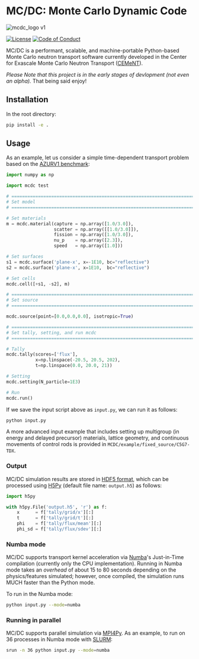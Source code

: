 # MC/DC: Monte Carlo Dynamic Code

![mcdc_logo v1](https://user-images.githubusercontent.com/26186244/173467190-74d9b09a-ef7d-4f0e-8bdf-4a076de7c43c.svg)

[![License](https://img.shields.io/badge/License-BSD_3--Clause-blue.svg)](https://opensource.org/licenses/BSD-3-Clause)
[![Code of Conduct](https://img.shields.io/badge/code%20of%20conduct-contributor%20covenant-green.svg)](https://www.contributor-covenant.org/version/2/1/code_of_conduct/code_of_conduct.md)

MC/DC is a performant, scalable, and machine-portable Python-based Monte Carlo 
neutron transport software currently developed in the Center for Exascale Monte 
Carlo Neutron Transport ([CEMeNT](https://cement-psaap.github.io/)).

*Please Note that this project is in the early stages of devlopment (not even an alpha).* That being said enjoy!

## Installation

In the root directory:

```bash
pip install -e .
```

## Usage

As an example, let us consider a simple time-dependent transport problem based 
on the [AZURV1 benchmark](https://inis.iaea.org/search/search.aspx?orig_q=RN:41070601):

```python
import numpy as np

import mcdc test

# =============================================================================
# Set model
# =============================================================================

# Set materials
m = mcdc.material(capture = np.array([1.0/3.0]),
                  scatter = np.array([[1.0/3.0]]),
                  fission = np.array([1.0/3.0]),
                  nu_p    = np.array([2.3]),
                  speed   = np.array([1.0]))

# Set surfaces
s1 = mcdc.surface('plane-x', x=-1E10, bc="reflective")
s2 = mcdc.surface('plane-x', x=1E10,  bc="reflective")

# Set cells
mcdc.cell([+s1, -s2], m)

# =============================================================================
# Set source
# =============================================================================

mcdc.source(point=[0.0,0.0,0.0], isotropic=True)

# =============================================================================
# Set tally, setting, and run mcdc
# =============================================================================

# Tally
mcdc.tally(scores=['flux'],
           x=np.linspace(-20.5, 20.5, 202),
           t=np.linspace(0.0, 20.0, 21))

# Setting
mcdc.setting(N_particle=1E3)

# Run
mcdc.run()
```

If we save the input script above as `input.py`, we can run it as follows:

```bash
python input.py
```

A more advanced input example that includes setting up multigroup (in energy and 
delayed precursor) materials, lattice geometry, and continuous movements of 
control rods is provided in `MCDC/example/fixed_source/C5G7-TDX`.

### Output

MC/DC simulation results are stored in 
[HDF5 format](https://www.hdfgroup.org/solutions/hdf5/), which can be processed 
using [H5Py](https://www.h5py.org/) (default file name: `output.h5`) as follows:

```python
import h5py

with h5py.File('output.h5', 'r') as f:
    x      = f['tally/grid/x'][:]
    t      = f['tally/grid/t'][:]
    phi    = f['tally/flux/mean'][:]
    phi_sd = f['tally/flux/sdev'][:]
```

### Numba mode

MC/DC supports transport kernel acceleration via 
[Numba](https://numba.readthedocs.io/en/stable/index.html)'s Just-in-Time 
compilation (currently only the CPU implementation). Running in Numba mode takes 
an *overhead* of about 15 to 80 seconds depending on the physics/features 
simulated; however, once compiled, the simulation runs MUCH faster than the 
Python mode.

To run in the Numba mode:

```bash
python input.py --mode=numba
```

### Running in parallel

MC/DC supports parallel simulation via 
[MPI4Py](https://mpi4py.readthedocs.io/en/stable/). As an example, to run on 36 
processes in Numba mode with [SLURM](https://slurm.schedmd.com/documentation.html):

```bash
srun -n 36 python input.py --mode=numba
```
